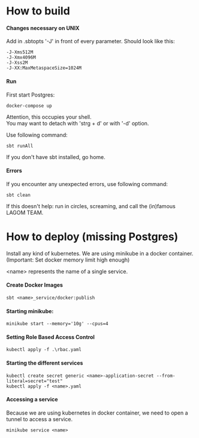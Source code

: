 # How to build

#### Changes necessary on UNIX
Add in .sbtopts '-J' in front of every parameter.
Should look like this:
```
-J-Xms512M
-J-Xmx4096M
-J-Xss2M
-J-XX:MaxMetaspaceSize=1024M
```

#### Run
First start Postgres:
```shell script
docker-compose up
```
Attention, this occupies your shell.  
You may want to detach with 'strg + d' or with '-d' option. 

Use following command:
```shell script
sbt runAll
````
If you don't have sbt installed, go home.

#### Errors
If you encounter any unexpected errors, use following command:
````shell script
sbt clean
````

If this doesn't help: run in circles, screaming,
and call the (in)famous LAGOM TEAM.


# How to deploy (missing Postgres)

Install any kind of kubernetes. We are using minikube
in a docker container.
(Important: Set docker memory limit high enough)

\<name\> represents the name of a single service.

#### Create Docker Images
````sbtshell
sbt <name>_service/docker:publish
````

#### Starting minikube:
````shell script
minikube start --memory='10g' --cpus=4
```` 

#### Setting Role Based Access Control
````shell script
kubectl apply -f .\rbac.yaml 
````

#### Starting the different services
````shell script
kubectl create secret generic <name>-application-secret --from-literal=secret="test"
kubectl apply -f <name>.yaml
````

#### Accessing a service
Because we are using kubernetes in docker container, we
need to open a tunnel to access a service.
````shell script
minikube service <name>
````